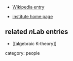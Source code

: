 

* [Wikipedia entry](https://de.wikipedia.org/wiki/Amalendu_Krishna)

* [institute home page](http://www.tifr.res.in/People_Finder/compcode.php?param1=39)

## related $n$Lab entries

* [[algebraic K-theory]]

category: people